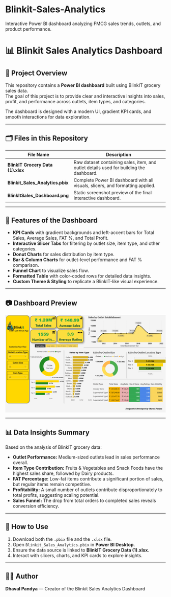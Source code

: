 # Blinkit-Sales-Analytics
Interactive Power BI dashboard analyzing FMCG sales trends, outlets, and product performance.

# 📊 Blinkit Sales Analytics Dashboard

## 📂 Project Overview
This repository contains a **Power BI dashboard** built using BlinkIT grocery sales data.  
The goal of this project is to provide clear and interactive insights into sales, profit, and performance across outlets, item types, and categories.  

The dashboard is designed with a modern UI, gradient KPI cards, and smooth interactions for data exploration.

---

## 🗂 Files in this Repository

| File Name | Description |
|-----------|-------------|
| **BlinkIT Grocery Data (1).xlsx** | Raw dataset containing sales, item, and outlet details used for building the dashboard. |
| **Blinkit_Sales_Analytics.pbix** | Complete Power BI dashboard with all visuals, slicers, and formatting applied. |
| **BlinkItSales_Dashboard.png** | Static screenshot preview of the final interactive dashboard. |

---

## 📌 Features of the Dashboard
- **KPI Cards** with gradient backgrounds and left-accent bars for Total Sales, Average Sales, FAT %, and Total Profit.  
- **Interactive Slicer Tabs** for filtering by outlet size, item type, and other categories.  
- **Donut Charts** for sales distribution by item type.  
- **Bar & Column Charts** for outlet-level performance and FAT % comparison.  
- **Funnel Chart** to visualize sales flow.  
- **Formatted Table** with color-coded rows for detailed data insights.  
- **Custom Theme & Styling** to replicate a BlinkIT-like visual experience.  

---

## 📷 Dashboard Preview
![Blinkit Sales Dashboard](BlinkItSales_Dashboard.png)

---

## 📊 Data Insights Summary
Based on the analysis of BlinkIT grocery data:
- **Outlet Performance:** Medium-sized outlets lead in sales performance overall.  
- **Item Type Contribution:** Fruits & Vegetables and Snack Foods have the highest sales share, followed by Dairy products.  
- **FAT Percentage:** Low-fat items contribute a significant portion of sales, but regular items remain competitive.  
- **Profitability:** A small number of outlets contribute disproportionately to total profits, suggesting scaling potential.  
- **Sales Funnel:** The drop from total orders to completed sales reveals conversion efficiency.

---

## 🚀 How to Use
1. Download both the `.pbix` file and the `.xlsx` file.  
2. Open `Blinkit_Sales_Analytics.pbix` in **Power BI Desktop**.  
3. Ensure the data source is linked to **BlinkIT Grocery Data (1).xlsx**.  
4. Interact with slicers, charts, and KPI cards to explore insights.

---

## 👨‍💻 Author
**Dhaval Pandya** — Creator of the Blinkit Sales Analytics Dashboard

